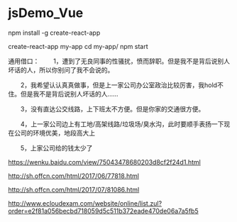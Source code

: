 # jsDemo_Vue

npm install -g create-react-app

create-react-app my-app
cd my-app/
npm start


通用借口：
　　1，遭到了无良同事的性骚扰，愤而辞职。但是我不是背后说别人坏话的人，所以你别问了我不会说的。

　　2，我希望认认真真做事，但是上一家公司办公室政治比较厉害，我hold不住。但是我不是背后说别人坏话的人……

　　3，没有直达公交线路，上下班太不方便。但是你家的交通很方便。

　　4，上一家公司边上有工地/高架线路/垃圾场/臭水沟，此时要顺手表扬一下现在公司的环境优美，地段高大上

　　5，上家公司给的钱太少了


https://wenku.baidu.com/view/75043478680203d8cf2f24d1.html


http://sh.offcn.com/html/2017/06/77818.html

http://sh.offcn.com/html/2017/07/81086.html

http://www.ecloudexam.com/website/online/list.zul?order=e2f81a056becbd718059d5c511b372eade470de06a7a5fb5
